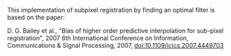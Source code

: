 This implementation of subpixel registration by finding an optimal filter is based on the paper:

D. G. Bailey et al., "Bias of higher order predictive interpolation for sub-pixel registration", 2007 6th International Conference on Information, Communications & Signal Processing, 2007, <doi:10.1109/icics.2007.4449703>
